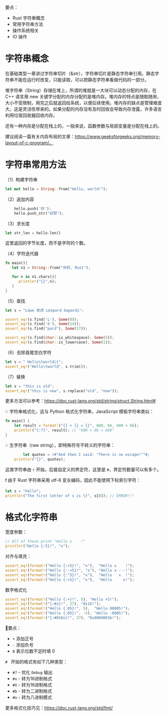 要点：

- Rust 字符串概念
- 常用字符串方法
- 操作系统相关
- IO 操作

# 字符串概念

在基础类型一章讲过字符串切片（&str），字符串切片是静态字符串引用。静态字符串不能在运行时改变，只能读取，可以把静态字符串看做代码的一部分。

堆字符串（String）存储在堆上，所谓的堆就是一大块可以动态分配的内存，在 C++ 语言用 new 关键字分配的内存分配的是堆内存。堆内存的特点是随取随用，大小不受限制，用完之后就返回给系统，以便后续使用。堆内存的缺点是管理难度大，这是灵活性带来的。如果分配的内存没有及时回收会导致内存泄露，许多语言利用垃圾回收器回收内存。

还有一种内存是分配在栈上的，一般来说，函数参数与局部变量是分配在栈上的。

建议阅读一篇有关内存布局的文章：https://www.geeksforgeeks.org/memory-layout-of-c-program/。

# 字符串常用方法

（1）构建字符串

```rust
let mut hello = String::from("Hello, world!");
```

（2）追加内容

```rust
    hello.push('你');
    hello.push_str("好耶");
```

（3）求长度

```rust
let str_len = hello.len()
```

这里返回的字节长度，而不是字符的个数。

（4）字符迭代器

```rust
fn main(){
   let n1 = String::from("你好, Rust");

   for n in n1.chars(){
      println!("{}",n);
   }
}
```

（5）查找

```rust
let s = "Löwe 老虎 Léopard Gepardi";

assert_eq!(s.find('L'), Some(0));
assert_eq!(s.find('é'), Some(14));
assert_eq!(s.find("pard"), Some(17));

assert_eq!(s.find(char::is_whitespace), Some(5));
assert_eq!(s.find(char::is_lowercase), Some(1));
```

（6）去除首尾空白字符

```rust
let s = " Hello\tworld\t";
assert_eq!("Hello\tworld", s.trim());
```

（7）替换

```rust
let s = "this is old";
assert_eq!("this is new", s.replace("old", "new"));
```

更多方法可以参考：https://doc.rust-lang.org/std/string/struct.String.html#

💡 字符串格式化，这与 Python 格式化字符串，JavaScript 模板字符串类似：

```rust
fn main() {
    let result = format!("{} + {} = {}", 600, 66, 600 + 66);
    println!("{:?}", result); // "600 + 66 = 666"
}
```

💡 生字符串（raw string），即特殊符号不转义的字符串：

```rust
		let quotes = r#"And then I said: "There is no escape!""#;
    println!("{}", quotes);
```

这类字符串由 `r` 开始，后接自定义的界定符，这里是 `#`，界定符数量可以有多个。

❗ 由于 Rust 字符串采用 utf-8 变长编码，因此不能使用下标索引字符：

```rust
let s = "hello";
println!("The first letter of s is {}", s[0]); // ERROR!!!
```

# 格式化字符串

宽度参数：

```rust
// All of these print "Hello x    !"
println!("Hello {:5}!", "x");
```

对齐与填充：

```rust
assert_eq!(format!("Hello {:<5}!", "x"),  "Hello x    !");
assert_eq!(format!("Hello {:-<5}!", "x"), "Hello x----!");
assert_eq!(format!("Hello {:^5}!", "x"),  "Hello   x  !");
assert_eq!(format!("Hello {:>5}!", "x"),  "Hello     x!");
```

数字格式化

```rust
assert_eq!(format!("Hello {:+}!", 5), "Hello +5!");
assert_eq!(format!("{:#x}!", 27), "0x1b!");
assert_eq!(format!("Hello {:05}!", 5),  "Hello 00005!");
assert_eq!(format!("Hello {:05}!", -5), "Hello -0005!");
assert_eq!(format!("{:#010x}!", 27), "0x0000001b!");
```

📝要点：

- `+`  添加正号
- `-` 添加负号
- `0` 表示位数不足时填 0 

`# `  开始的格式有如下几种类型：


 - `#?` - 优化 `Debug` 输出
- `#x` - 转为16进制格式 
- `#X` - 转为16进制格式 
- `#b` - 转为二进制格式
- `#o` - 转为八进制模式

更多格式化技巧见：https://doc.rust-lang.org/std/fmt/

